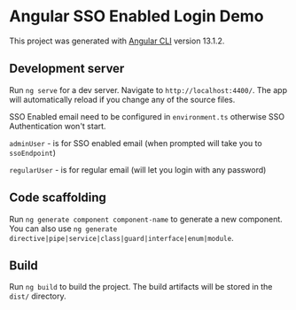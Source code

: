 # Angular SSO Enabled Login Demo

This project was generated with [Angular CLI](https://github.com/angular/angular-cli) version 13.1.2.

## Development server

Run `ng serve` for a dev server. Navigate to `http://localhost:4400/`. The app will automatically reload if you change any of the source files.

SSO Enabled email need to be configured in `environment.ts` otherwise SSO Authentication won't start. 

`adminUser` - is for SSO enabled email (when prompted will take you to `ssoEndpoint`)

`regularUser` - is for regular email (will let you login with any password)

## Code scaffolding

Run `ng generate component component-name` to generate a new component. You can also use `ng generate directive|pipe|service|class|guard|interface|enum|module`.

## Build

Run `ng build` to build the project. The build artifacts will be stored in the `dist/` directory.

